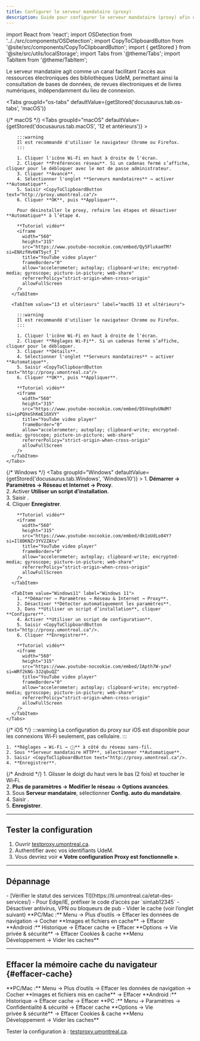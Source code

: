 ```yaml
---
title: Configurer le serveur mandataire (proxy)
description: Guide pour configurer le serveur mandataire (proxy) afin d'accéder aux ressources électroniques.
---
```


import React from 'react';
import OSDetection from '../../src/components/OSDetection';
import CopyToClipboardButton from '@site/src/components/CopyToClipboardButton';
import { getStored } from '@site/src/utils/localStorage';
import Tabs from '@theme/Tabs';
import TabItem from '@theme/TabItem';

Le serveur mandataire agit comme un canal facilitant l'accès aux ressources électroniques des bibliothèques UdeM, permettant ainsi la consultation de bases de données, de revues électroniques et de livres numériques, indépendamment du lieu de connexion.

<OSDetection />

<Tabs
  groupId="os-tabs"
  defaultValue={getStored('docusaurus.tab.os-tabs', 'macOS')}
>
  {/* macOS */}
  <TabItem value="macOS" label="macOS">
    <Tabs
      groupId="macOS"
      defaultValue={getStored('docusaurus.tab.macOS', '12 et antérieurs')}
    >
      <TabItem value="12 et antérieurs" label="macOS 12 et antérieurs">
        
        :::warning
        Il est recommandé d'utiliser le navigateur Chrome ou Firefox.
        :::

        1. Cliquer l'icône Wi‑Fi en haut à droite de l'écran.  
        2. Cliquer **Préférences réseau**. Si un cadenas fermé s’affiche, cliquer pour le débloquer avec le mot de passe administrateur.  
        3. Cliquer **Avancé**.  
        4. Sélectionner l'onglet **Serveurs mandataires** → activer **Automatique**.  
        5. Saisir <CopyToClipboardButton text="http://proxy.umontreal.ca"/>  
        6. Cliquer **OK**, puis **Appliquer**.

        Pour désinstaller le proxy, refaire les étapes et désactiver **Automatique** à l’étape 4.

        **Tutoriel vidéo**  
        <iframe
          width="560"
          height="315"
          src="https://www.youtube-nocookie.com/embed/Qy5FlukamTM?si=ENXzfHv6WT5ycf_I"
          title="YouTube video player"
          frameBorder="0"
          allow="accelerometer; autoplay; clipboard-write; encrypted-media; gyroscope; picture-in-picture; web-share"
          referrerPolicy="strict-origin-when-cross-origin"
          allowFullScreen
        />
      </TabItem>

      <TabItem value="13 et ultérieurs" label="macOS 13 et ultérieurs">
        
        :::warning
        Il est recommandé d'utiliser le navigateur Chrome ou Firefox.
        :::

        1. Cliquer l'icône Wi‑Fi en haut à droite de l'écran.  
        2. Cliquer **Réglages Wi‑Fi**. Si un cadenas fermé s’affiche, cliquer pour le débloquer.  
        3. Cliquer **Détails**.  
        4. Sélectionner l'onglet **Serveurs mandataires** → activer **Automatique**.  
        5. Saisir <CopyToClipboardButton text="http://proxy.umontreal.ca"/>  
        6. Cliquer **OK**, puis **Appliquer**.

        **Tutoriel vidéo**  
        <iframe
          width="560"
          height="315"
          src="https://www.youtube-nocookie.com/embed/D5VeqdvUNdM?si=ipPQXeShKmE16XVY"
          title="YouTube video player"
          frameBorder="0"
          allow="accelerometer; autoplay; clipboard-write; encrypted-media; gyroscope; picture-in-picture; web-share"
          referrerPolicy="strict-origin-when-cross-origin"
          allowFullScreen
        />
      </TabItem>
    </Tabs>
  </TabItem>

  {/* Windows */}
  <TabItem value="Windows" label="Windows">
    <Tabs
      groupId="Windows"
      defaultValue={getStored('docusaurus.tab.Windows', 'Windows10')}
    >
      <TabItem value="Windows10" label="Windows 10">
        1. **Démarrer → Paramètres → Réseau et Internet → Proxy**.  
        2. Activer **Utiliser un script d’installation**.  
        3. Saisir <CopyToClipboardButton text="http://proxy.umontreal.ca"/>.  
        4. Cliquer **Enregistrer**.

        **Tutoriel vidéo**  
        <iframe
          width="560"
          height="315"
          src="https://www.youtube-nocookie.com/embed/dk1oUdLo84Y?si=Il8DKNZr3YV2ZAtv"
          title="YouTube video player"
          frameBorder="0"
          allow="accelerometer; autoplay; clipboard-write; encrypted-media; gyroscope; picture-in-picture; web-share"
          referrerPolicy="strict-origin-when-cross-origin"
          allowFullScreen
        />
      </TabItem>
      
      <TabItem value="Windows11" label="Windows 11">
        1. **Démarrer → Paramètres → Réseau & Internet → Proxy**.  
        2. Désactiver **Détecter automatiquement les paramètres**.  
        3. Dans **Utiliser un script d’installation**, cliquer **Configurer**.  
        4. Activer **Utiliser un script de configuration**.  
        5. Saisir <CopyToClipboardButton text="http://proxy.umontreal.ca"/>.  
        6. Cliquer **Enregistrer**.

        **Tutoriel vidéo**  
        <iframe
          width="560"
          height="315"
          src="https://www.youtube-nocookie.com/embed/IApth7W-yzw?si=WRf2kNG-3J2qbuQZ"
          title="YouTube video player"
          frameBorder="0"
          allow="accelerometer; autoplay; clipboard-write; encrypted-media; gyroscope; picture-in-picture; web-share"
          referrerPolicy="strict-origin-when-cross-origin"
          allowFullScreen
        />
      </TabItem>
    </Tabs>
  </TabItem>

  {/* iOS */}
  <TabItem value="iOS" label="iOS">
    :::warning
    La configuration du proxy sur iOS est disponible pour les connexions Wi‑Fi seulement, pas cellulaire.
    :::
    
    1. **Réglages → Wi‑Fi → ⓘ** à côté du réseau sans‑fil.  
    2. Sous **Serveur mandataire HTTP**, sélectionner **Automatique**.  
    3. Saisir <CopyToClipboardButton text="http://proxy.umontreal.ca"/>.  
    4. **Enregistrer**.
  </TabItem>

  {/* Android */}
  <TabItem value="Android" label="Android">
    1. Glisser le doigt du haut vers le bas (2 fois) et toucher le Wi‑Fi.  
    2. **Plus de paramètres → Modifier le réseau → Options avancées**.  
    3. Sous **Serveur mandataire**, sélectionner **Config. auto du mandataire**.  
    4. Saisir <CopyToClipboardButton text="http://proxy.umontreal.ca"/>.  
    5. **Enregistrer**.
  </TabItem>
</Tabs>

---

## Tester la configuration

1. Ouvrir [testproxy.umontreal.ca](http://testproxy.umontreal.ca).  
2. Authentifier avec vos identifiants UdeM.  
3. Vous devriez voir **« Votre configuration Proxy est fonctionnelle »**.

---

## Dépannage

<Tabs>
  <TabItem value="Tous navigateurs" label="Tous les navigateurs">
    - [Vérifier le statut des services TI](https://ti.umontreal.ca/etat-des-services/)  
    - Pour Edge/IE, préfixer le code d’accès par `sim\ab12345`  
    - Désactiver antivirus, VPN ou bloqueurs de pub  
    - Vider le cache (voir l’onglet suivant)  
  </TabItem>

  <TabItem value="ViderCache" label="Vider le cache">
    <Tabs>
      <TabItem value="Chrome" label="Chrome">
        **PC/Mac :** Menu → Plus d’outils → Effacer les données de navigation → Cocher **Images et fichiers en cache** → Effacer  
        **Android :** Historique → Effacer cache → Effacer
      </TabItem>
      <TabItem value="Firefox" label="Firefox">
        **Options → Vie privée & sécurité** → Effacer Cookies & cache  
      </TabItem>
      <TabItem value="Safari" label="Safari">
        **Menu Développement → Vider les caches**  
      </TabItem>
    </Tabs>
  </TabItem>
</Tabs>

---

## Effacer la mémoire cache du navigateur {#effacer-cache}

<Tabs>
  <TabItem value="Chrome" label="Chrome">
    **PC/Mac :** Menu → Plus d’outils → Effacer les données de navigation → Cocher **Images et fichiers mis en cache** → Effacer  
    **Android :** Historique → Effacer cache → Effacer
  </TabItem>
  <TabItem value="Edge" label="Edge">
    **PC :** Menu → Paramètres → Confidentialité & sécurité → Effacer cache  
  </TabItem>
  <TabItem value="Firefox" label="Firefox">
    **Options → Vie privée & sécurité** → Effacer Cookies & cache  
  </TabItem>
  <TabItem value="Safari" label="Safari">
    **Menu Développement → Vider les caches**  
  </TabItem>
</Tabs>

Tester la configuration à : [testproxy.umontreal.ca](http://testproxy.umontreal.ca).  